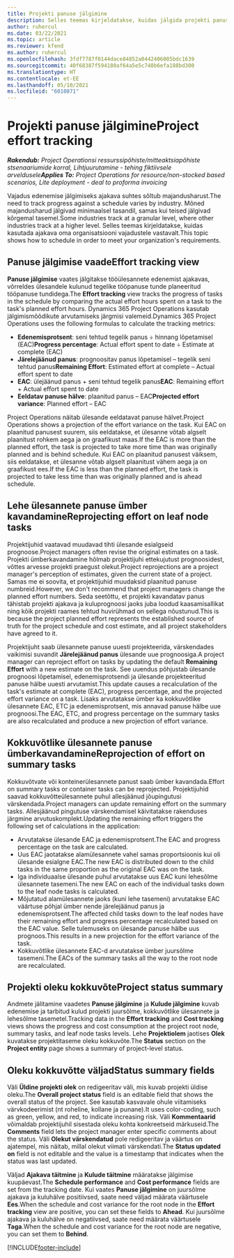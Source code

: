 ```yaml
---
title: Projekti panuse jälgimine
description: Selles teemas kirjeldatakse, kuidas jälgida projekti panust ja töö edenemist.
author: ruhercul
ms.date: 03/22/2021
ms.topic: article
ms.reviewer: kfend
ms.author: ruhercul
ms.openlocfilehash: 3fdf7787f0144dace84852a0442406085bdc1639
ms.sourcegitcommit: 40f68387f594180af64a5e5c748b6efa188bd300
ms.translationtype: HT
ms.contentlocale: et-EE
ms.lasthandoff: 05/10/2021
ms.locfileid: "6010871"
---
```

# <a name="project-effort-tracking"></a><span data-ttu-id="80a65-103">Projekti panuse jälgimine</span><span class="sxs-lookup"><span data-stu-id="80a65-103">Project effort tracking</span></span>

<span data-ttu-id="80a65-104">_**Rakendub:** Project Operationsi ressurssipõhiste/mitteaktsiapõhiste stsenaariumide korral,  Lihtjuurutamine - tehing fiktiivsele arveldusele_</span><span class="sxs-lookup"><span data-stu-id="80a65-104">_**Applies To:** Project Operations for resource/non-stocked based scenarios, Lite deployment - deal to proforma invoicing_</span></span>

<span data-ttu-id="80a65-105">Vajadus edenemise jälgimiseks ajakava suhtes sõltub majandusharust.</span><span class="sxs-lookup"><span data-stu-id="80a65-105">The need to track progress against a schedule varies by industry.</span></span> <span data-ttu-id="80a65-106">Mõned majandusharud jälgivad minimaalsel tasandil, samas kui teised jälgivad kõrgemal tasemel.</span><span class="sxs-lookup"><span data-stu-id="80a65-106">Some industries track at a granular level, where other industries track at a higher level.</span></span> <span data-ttu-id="80a65-107">Selles teemas kirjeldatakse, kuidas kasutada ajakava oma organisatsiooni vajadustele vastavalt.</span><span class="sxs-lookup"><span data-stu-id="80a65-107">This topic shows how to schedule in order to meet your organization's requirements.</span></span>

## <a name="effort-tracking-view"></a><span data-ttu-id="80a65-108">Panuse jälgimise vaade</span><span class="sxs-lookup"><span data-stu-id="80a65-108">Effort tracking view</span></span>

<span data-ttu-id="80a65-109">**Panuse jälgimise** vaates jälgitakse tööülesannete edenemist ajakavas, võrreldes ülesandele kulunud tegelike tööpanuse tunde planeeritud tööpanuse tundidega.</span><span class="sxs-lookup"><span data-stu-id="80a65-109">The **Effort tracking** view tracks the progress of tasks in the schedule by comparing the actual effort hours spent on a task to the task's planned effort hours.</span></span> <span data-ttu-id="80a65-110">Dynamics 365 Project Operations kasutab jälgimismõõdikute arvutamiseks järgmisi valemeid.</span><span class="sxs-lookup"><span data-stu-id="80a65-110">Dynamics 365 Project Operations uses the following formulas to calculate the tracking metrics:</span></span>

- <span data-ttu-id="80a65-111">**Edenemisprotsent**: seni tehtud tegelik panus ÷ hinnang lõpetamisel (EAC)</span><span class="sxs-lookup"><span data-stu-id="80a65-111">**Progress percentage**: Actual effort spent to date ÷ Estimate at complete (EAC)</span></span> 
- <span data-ttu-id="80a65-112">**Järelejäänud panus**: prognoositav panus lõpetamisel – tegelik seni tehtud panus</span><span class="sxs-lookup"><span data-stu-id="80a65-112">**Remaining Effort**: Estimated effort at complete – Actual effort spent to date</span></span> 
- <span data-ttu-id="80a65-113">**EAC**: ülejäänud panus + seni tehtud tegelik panus</span><span class="sxs-lookup"><span data-stu-id="80a65-113">**EAC**: Remaining effort + Actual effort spent to date</span></span> 
- <span data-ttu-id="80a65-114">**Eeldatav panuse hälve**: plaanitud panus – EAC</span><span class="sxs-lookup"><span data-stu-id="80a65-114">**Projected effort variance**: Planned effort – EAC</span></span>

<span data-ttu-id="80a65-115">Project Operations näitab ülesande eeldatavat panuse hälvet.</span><span class="sxs-lookup"><span data-stu-id="80a65-115">Project Operations shows a projection of the effort variance on the task.</span></span> <span data-ttu-id="80a65-116">Kui EAC on plaanitud panusest suurem, siis eeldatakse, et ülesanne võtab algselt plaanitust rohkem aega ja on graafikust maas.</span><span class="sxs-lookup"><span data-stu-id="80a65-116">If the EAC is more than the planned effort, the task is projected to take more time than was originally planned and is behind schedule.</span></span> <span data-ttu-id="80a65-117">Kui EAC on plaanitud panusest väiksem, siis eeldatakse, et ülesanne võtab algselt plaanitust vähem aega ja on graafikust ees.</span><span class="sxs-lookup"><span data-stu-id="80a65-117">If the EAC is less than the planned effort, the task is projected to take less time than was originally planned and is ahead schedule.</span></span>

## <a name="reprojecting-effort-on-leaf-node-tasks"></a><span data-ttu-id="80a65-118">Lehe ülesannete panuse ümber kavandamine</span><span class="sxs-lookup"><span data-stu-id="80a65-118">Reprojecting effort on leaf node tasks</span></span>

<span data-ttu-id="80a65-119">Projektijuhid vaatavad muudavad tihti ülesande esialgseid prognoose.</span><span class="sxs-lookup"><span data-stu-id="80a65-119">Project managers often revise the original estimates on a task.</span></span> <span data-ttu-id="80a65-120">Projekti ümberkavandamine hõlmab projektijuhi ettekujutust prognoosidest, võttes arvesse projekti praegust olekut.</span><span class="sxs-lookup"><span data-stu-id="80a65-120">Project reprojections are a project manager's perception of estimates, given the current state of a project.</span></span> <span data-ttu-id="80a65-121">Samas me ei soovita, et projektijuhid muudaksid plaanitud panuse numbreid.</span><span class="sxs-lookup"><span data-stu-id="80a65-121">However, we don't recommend that project managers change the planned effort numbers.</span></span> <span data-ttu-id="80a65-122">Seda seetõttu, et projekti kavandatav panus tähistab projekti ajakava ja kuluprognoosi jaoks juba loodud kaasamisallikat ning kõik projekti raames tehtud huvirühmad on sellega nõustunud.</span><span class="sxs-lookup"><span data-stu-id="80a65-122">This is because the project planned effort represents the established source of truth for the project schedule and cost estimate, and all project stakeholders have agreed to it.</span></span>

<span data-ttu-id="80a65-123">Projektijuht saab ülesannete panuse uuesti projekteerida, värskendades vaikimisi suvandit **Järelejäänud panus** ülesande uue prognoosiga.</span><span class="sxs-lookup"><span data-stu-id="80a65-123">A project manager can reproject effort on tasks by updating the default **Remaining Effort** with a new estimate on the task.</span></span> <span data-ttu-id="80a65-124">See uuendus põhjustab ülesande prognoosi lõpetamisel, edenemisprotsendi ja ülesande projekteeritud panuse hälbe uuesti arvutamist.</span><span class="sxs-lookup"><span data-stu-id="80a65-124">This update causes a recalculation of the task's estimate at complete (EAC), progress percentage, and the projected effort variance on a task.</span></span> <span data-ttu-id="80a65-125">Lisaks arvutatakse ümber ka kokkuvõtlike ülesannete EAC, ETC ja edenemisprotsent, mis annavad panuse hälbe uue prognoosi.</span><span class="sxs-lookup"><span data-stu-id="80a65-125">The EAC, ETC, and progress percentage on the summary tasks are also recalculated and produce a new projection of effort variance.</span></span>

## <a name="reprojection-of-effort-on-summary-tasks"></a><span data-ttu-id="80a65-126">Kokkuvõtlike ülesannete panuse ümberkavandamine</span><span class="sxs-lookup"><span data-stu-id="80a65-126">Reprojection of effort on summary tasks</span></span>

<span data-ttu-id="80a65-127">Kokkuvõtvate või konteinerülesannete panust saab ümber kavandada.</span><span class="sxs-lookup"><span data-stu-id="80a65-127">Effort on summary tasks or container tasks can be reprojected.</span></span> <span data-ttu-id="80a65-128">Projektijuhid saavad kokkuvõtteülesannete puhul allesjäänud jõupingutusi värskendada.</span><span class="sxs-lookup"><span data-stu-id="80a65-128">Project managers can update remaining effort on the summary tasks.</span></span> <span data-ttu-id="80a65-129">Allesjäänud pingutuse värskendamisel käivitatakse rakenduses järgmine arvutuskomplekt.</span><span class="sxs-lookup"><span data-stu-id="80a65-129">Updating the remaining effort triggers the following set of calculations in the application:</span></span>

- <span data-ttu-id="80a65-130">Arvutatakse ülesande EAC ja edenemisprotsent.</span><span class="sxs-lookup"><span data-stu-id="80a65-130">The EAC and progress percentage on the task are calculated.</span></span>
- <span data-ttu-id="80a65-131">Uus EAC jaotatakse alamülesannete vahel samas proportsioonis kui oli ülesande esialgne EAC.</span><span class="sxs-lookup"><span data-stu-id="80a65-131">The new EAC is distributed down to the child tasks in the same proportion as the original EAC was on the task.</span></span>
- <span data-ttu-id="80a65-132">Iga individuaalse ülesande puhul arvutatakse uus EAC kuni lehesõlme ülesannete tasemeni.</span><span class="sxs-lookup"><span data-stu-id="80a65-132">The new EAC on each of the individual tasks down to the leaf node tasks is calculated.</span></span> 
- <span data-ttu-id="80a65-133">Mõjutatud alamülesannete jaoks (kuni lehe tasemeni) arvutatakse EAC väärtuse põhjal ümber nende järelejäänud panus ja edenemisprotsent.</span><span class="sxs-lookup"><span data-stu-id="80a65-133">The affected child tasks down to the leaf nodes have their remaining effort and progress percentage recalculated based on the EAC value.</span></span> <span data-ttu-id="80a65-134">Selle tulemuseks on ülesande panuse hälbe uus prognoos.</span><span class="sxs-lookup"><span data-stu-id="80a65-134">This results in a new projection for the effort variance of the task.</span></span> 
- <span data-ttu-id="80a65-135">Kokkuvõtlike ülesannete EAC-d arvutatakse ümber juursõlme tasemeni.</span><span class="sxs-lookup"><span data-stu-id="80a65-135">The EACs of the summary tasks all the way to the root node are recalculated.</span></span>


## <a name="project-status-summary"></a><span data-ttu-id="80a65-136">Projekti oleku kokkuvõte</span><span class="sxs-lookup"><span data-stu-id="80a65-136">Project status summary</span></span>

<span data-ttu-id="80a65-137">Andmete jälitamine vaadetes **Panuse jälgimine** ja **Kulude jälgimine** kuvab edenemise ja tarbitud kulud projekti juursõlme, kokkuvõtlike ülesannete ja lehesõlme tasemetel.</span><span class="sxs-lookup"><span data-stu-id="80a65-137">Tracking data in the **Effort tracking** and **Cost tracking** views shows the progress and cost consumption at the project root node, summary tasks, and leaf node tasks levels.</span></span> <span data-ttu-id="80a65-138">Lehe **Projektiolem** jaotises **Olek** kuvatakse projektitaseme oleku kokkuvõte.</span><span class="sxs-lookup"><span data-stu-id="80a65-138">The **Status** section on the **Project entity** page shows a summary of project-level status.</span></span>

## <a name="status-summary-fields"></a><span data-ttu-id="80a65-139">Oleku kokkuvõtte väljad</span><span class="sxs-lookup"><span data-stu-id="80a65-139">Status summary fields</span></span>

<span data-ttu-id="80a65-140">Väli **Üldine projekti olek** on redigeeritav väli, mis kuvab projekti üldise oleku.</span><span class="sxs-lookup"><span data-stu-id="80a65-140">The **Overall project status** field is an editable field that shows the overall status of the project.</span></span> <span data-ttu-id="80a65-141">See kasutab kasvavale ohule viitamiseks värvkodeerimist (nt roheline, kollane ja punane).</span><span class="sxs-lookup"><span data-stu-id="80a65-141">It uses color-coding, such as green, yellow, and red, to indicate increasing risk.</span></span> <span data-ttu-id="80a65-142">Väli **Kommentaarid** võimaldab projektijuhil sisestada oleku kohta konkreetseid märkuseid.</span><span class="sxs-lookup"><span data-stu-id="80a65-142">The **Comments** field lets the project manager enter specific comments about the status.</span></span> <span data-ttu-id="80a65-143">Väli **Olekut värskendatud** pole redigeeritav ja väärtus on ajatempel, mis näitab, millal olekut viimati värskendati.</span><span class="sxs-lookup"><span data-stu-id="80a65-143">The **Status updated on** field is not editable and the value is a timestamp that indicates when the status was last updated.</span></span>

<span data-ttu-id="80a65-144">Väljad **Ajakava täitmine** ja **Kulude täitmine** määratakse jälgimise kuupäevast.</span><span class="sxs-lookup"><span data-stu-id="80a65-144">The **Schedule performance** and **Cost performance** fields are set from the tracking date.</span></span> <span data-ttu-id="80a65-145">Kui vaates **Panuse jälgimine** on juursõlme ajakava ja kuluhälve positiivsed, saate need väljad määrata väärtusele **Ees**.</span><span class="sxs-lookup"><span data-stu-id="80a65-145">When the schedule and cost variance for the root node in the **Effort tracking** view are positive, you can set these fields to **Ahead**.</span></span> <span data-ttu-id="80a65-146">Kui juursõlme ajakava ja kuluhälve on negatiivsed, saate need määrata väärtusele **Taga**.</span><span class="sxs-lookup"><span data-stu-id="80a65-146">When the schedule and cost variance for the root node are negative, you can set them to **Behind**.</span></span>


[!INCLUDE[footer-include](../includes/footer-banner.md)]

